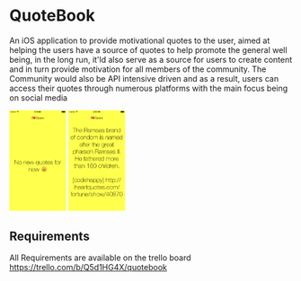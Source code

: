 
# QuoteBook

An iOS application to provide motivational quotes to the user, aimed at helping 
the users have a source of quotes to help promote the general well being, in the 
long run, it'ld also serve as a source for users to create content and in turn 
provide motivation for all members of the community.
The Community would also be API intensive driven and as a result, users can 
access their quotes through numerous platforms with the main focus being on social 
media

<img src="https://github.com/Lxrd-AJ/QuoteBook/blob/master/QuoteBook/iOS%20Simulator%20Screen%20Shot%201%20Mar%202015%2006.11.09.png" width="20%" height="20%" />
<img src="https://github.com/Lxrd-AJ/QuoteBook/blob/master/QuoteBook/iOS%20Simulator%20Screen%20Shot%202%20Mar%202015%2014.50.29.png" width="20%" height="20%" />

## Requirements
All Requirements are available on the trello board 
https://trello.com/b/Q5d1HG4X/quotebook



